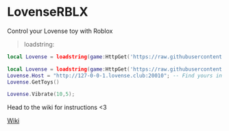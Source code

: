 # LovenseRBLX
Control your Lovense toy with Roblox

> loadstring:

```lua
local Lovense = loadstring(game:HttpGet('https://raw.githubusercontent.com/esexual/LovenseRBLX/main/Lovense.lua'))()
```

```lua
local Lovense = loadstring(game:HttpGet('https://raw.githubusercontent.com/esexual/LovenseRBLX/main/Lovense.lua'))()
Lovense.Host = "http://127-0-0-1.lovense.club:20010"; -- Find yours in the Lovense connect app (KEEP HTTP:// AND 20010)
Lovense.GetToys()

Lovense.Vibrate(10,5);
```

Head to the wiki for instructions <3

[Wiki](https://github.com/esexual/LovenseRBLX/wiki/Home)
